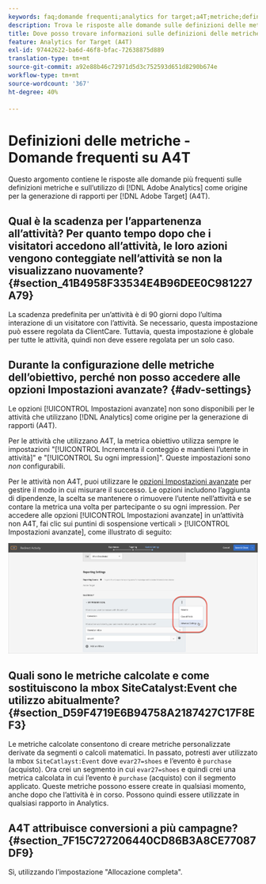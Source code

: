 ```yaml
---
keywords: faq;domande frequenti;analytics for target;a4T;metriche;definizioni metriche
description: Trova le risposte alle domande sulle definizioni delle metriche e sull’utilizzo di Analytics per le attività [!DNL Target] (A4T). A4T lets you use Analytics reporting with Adobe [!DNL Target] .
title: Dove posso trovare informazioni sulle definizioni delle metriche con A4T?
feature: Analytics for Target (A4T)
exl-id: 97442622-ba6d-46f8-bfac-72638875d889
translation-type: tm+mt
source-git-commit: a92e88b46c72971d5d3c752593d651d8290b674e
workflow-type: tm+mt
source-wordcount: '367'
ht-degree: 40%

---
```


# Definizioni delle metriche - Domande frequenti su A4T

Questo argomento contiene le risposte alle domande più frequenti sulle definizioni metriche e sull’utilizzo di [!DNL Adobe Analytics] come origine per la generazione di rapporti per [!DNL Adobe Target] (A4T).

## Qual è la scadenza per l’appartenenza all’attività? Per quanto tempo dopo che i visitatori accedono all’attività, le loro azioni vengono conteggiate nell’attività se non la visualizzano nuovamente? {#section_41B4958F33534E4B96DEE0C981227A79}

La scadenza predefinita per un’attività è di 90 giorni dopo l’ultima interazione di un visitatore con l’attività. Se necessario, questa impostazione può essere regolata da ClientCare. Tuttavia, questa impostazione è globale per tutte le attività, quindi non deve essere regolata per un solo caso.

## Durante la configurazione delle metriche dell’obiettivo, perché non posso accedere alle opzioni Impostazioni avanzate? {#adv-settings}

Le opzioni [!UICONTROL Impostazioni avanzate] non sono disponibili per le attività che utilizzano [!DNL Analytics] come origine per la generazione di rapporti (A4T).

Per le attività che utilizzano A4T, la metrica obiettivo utilizza sempre le impostazioni &quot;[!UICONTROL Incrementa il conteggio e mantieni l’utente in attività]&quot; e &quot;[!UICONTROL Su ogni impression]&quot;. Queste impostazioni sono *non* configurabili.

Per le attività non A4T, puoi utilizzare le [opzioni Impostazioni avanzate](/help/c-activities/r-success-metrics/success-metrics.md#section_7CE95A2FA8F5438E936C365A6D43BC5B) per gestire il modo in cui misurare il successo. Le opzioni includono l’aggiunta di dipendenze, la scelta se mantenere o rimuovere l’utente nell’attività e se contare la metrica una volta per partecipante o su ogni impression. Per accedere alle opzioni [!UICONTROL Impostazioni avanzate] in un’attività non A4T, fai clic sui puntini di sospensione verticali > [!UICONTROL Impostazioni avanzate], come illustrato di seguito:

![Impostazioni avanzate](/help/c-activities/r-success-metrics/assets/advanced-settings.png)

## Quali sono le metriche calcolate e come sostituiscono la mbox SiteCatalyst:Event che utilizzo abitualmente? {#section_D59F4719E6B94758A2187427C17F8EF3}

Le metriche calcolate consentono di creare metriche personalizzate derivate da segmenti o calcoli matematici. In passato, potresti aver utilizzato la mbox `SiteCatlayst:Event` dove `evar27=shoes` e l’evento è `purchase` (acquisto). Ora crei un segmento in cui `evar27=shoes` e quindi crei una metrica calcolata in cui l’evento è `purchase` (acquisto) con il segmento applicato. Queste metriche possono essere create in qualsiasi momento, anche dopo che l’attività è in corso. Possono quindi essere utilizzate in qualsiasi rapporto in Analytics.

## A4T attribuisce conversioni a più campagne?  {#section_7F15C727206440CD86B3A8CE77087DF9}

Sì, utilizzando l’impostazione &quot;Allocazione completa&quot;.
